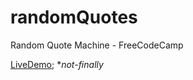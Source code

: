 # randomQuotes
Random Quote Machine - FreeCodeCamp

[LiveDemo](http://codepen.io/wgoulaart/pen/YWPLeL); *_not-finally_
